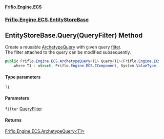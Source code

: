 #### [Friflo.Engine.ECS](index.md 'index')
### [Friflo.Engine.ECS](Friflo.Engine.ECS.md 'Friflo.Engine.ECS').[EntityStoreBase](EntityStoreBase.md 'Friflo.Engine.ECS.EntityStoreBase')

## EntityStoreBase.Query<T1>(QueryFilter) Method

Create a reusable [ArchetypeQuery](ArchetypeQuery.md 'Friflo.Engine.ECS.ArchetypeQuery') with given query [filter](EntityStoreBase.Query_T1_(QueryFilter).md#Friflo.Engine.ECS.EntityStoreBase.Query_T1_(Friflo.Engine.ECS.QueryFilter).filter 'Friflo.Engine.ECS.EntityStoreBase.Query<T1>(Friflo.Engine.ECS.QueryFilter).filter').<br/>
The filter attached to the query can be modified subsequently.

```csharp
public Friflo.Engine.ECS.ArchetypeQuery<T1> Query<T1>(Friflo.Engine.ECS.QueryFilter filter)
    where T1 : struct, Friflo.Engine.ECS.IComponent, System.ValueType, System.ValueType;
```
#### Type parameters

<a name='Friflo.Engine.ECS.EntityStoreBase.Query_T1_(Friflo.Engine.ECS.QueryFilter).T1'></a>

`T1`
#### Parameters

<a name='Friflo.Engine.ECS.EntityStoreBase.Query_T1_(Friflo.Engine.ECS.QueryFilter).filter'></a>

`filter` [QueryFilter](QueryFilter.md 'Friflo.Engine.ECS.QueryFilter')

#### Returns
[Friflo.Engine.ECS.ArchetypeQuery&lt;](ArchetypeQuery_T1_.md 'Friflo.Engine.ECS.ArchetypeQuery<T1>')[T1](EntityStoreBase.Query_T1_(QueryFilter).md#Friflo.Engine.ECS.EntityStoreBase.Query_T1_(Friflo.Engine.ECS.QueryFilter).T1 'Friflo.Engine.ECS.EntityStoreBase.Query<T1>(Friflo.Engine.ECS.QueryFilter).T1')[&gt;](ArchetypeQuery_T1_.md 'Friflo.Engine.ECS.ArchetypeQuery<T1>')